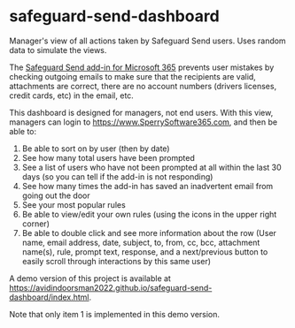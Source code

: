# safeguard-send-dashboard
Manager's view of all actions taken by Safeguard Send users.  Uses random data to simulate the views.

The <a href="https://www.sperrysoftware.com/Email-Tools/product/safeguard-send-for-office-365/">Safeguard Send add-in for Microsoft 365</a> prevents user mistakes by checking outgoing emails to make sure that the recipients are valid, attachments are correct, there are no account numbers (drivers licenses, credit cards, etc) in the email, etc.  

This dashboard is designed for managers, not end users.  With this view, managers can login to https://www.SperrySoftware365.com, and then be able to:
1)	Be able to sort on by user (then by date)
2)	See how many total users have been prompted 
3)	See a list of users who have not been prompted at all within the last 30 days (so you can tell if the add-in is not responding)
4)	See how many times the add-in has saved an inadvertent email from going out the door
5)	See your most popular rules
6)	Be able to view/edit your own rules (using the icons in the upper right corner)
7)	Be able to double click and see more information about the row (User name, email address, date, subject, to, from, cc, bcc, attachment name(s), rule, prompt text, response, and a next/previous button to easily scroll through interactions by this same user)

A demo version of this project is available at https://avidindoorsman2022.github.io/safeguard-send-dashboard/index.html.

Note that only item 1 is implemented in this demo version.

